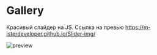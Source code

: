 # Gallery
Красивый слайдер на JS. 
Ссылка на превью https://m-isterdeveloper.github.io/Slider-img/

![preview](https://github.com/M-isterdeveloper/Slider-img/blob/main/Gallery.jpg)
